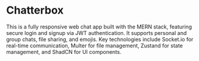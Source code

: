 # Chatterbox
This is a fully responsive web chat app built with the MERN stack, featuring secure login and signup via JWT authentication. It supports personal and group chats, file sharing, and emojis. Key technologies include Socket.io for real-time communication, Multer for file management, Zustand for state management, and ShadCN for UI components.
